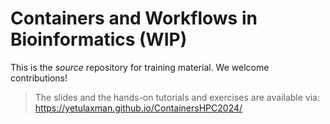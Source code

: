 # Containers and Workflows in Bioinformatics (WIP)

This is the _source_ repository for training material. We welcome contributions!
> The slides and the hands-on tutorials and exercises are available via: https://yetulaxman.github.io/ContainersHPC2024/
